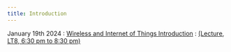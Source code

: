 ```yaml
---
title: Introduction
---
```


January 19th 2024
: [Wireless and Internet of Things Introduction](#)
  : [(Lecture, LT8, 6:30 pm to 8:30 pm)](#)


